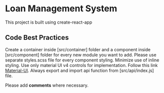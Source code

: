 # Loan Management System

This project is built using create-react-app

## Code Best Practices

Create a container inside [src/container] folder and a component inside [src/component] folder for every new module you want to add.
Please use separate styles.scss file for every component styling. Minimize use of inline styling.
Use only material UI v4 controls for implementation. Follow this link [Material-UI](https://v4.mui.com/).
Always export and import api function from [src/api/index.js] file.

Please add **comments** where necessary.